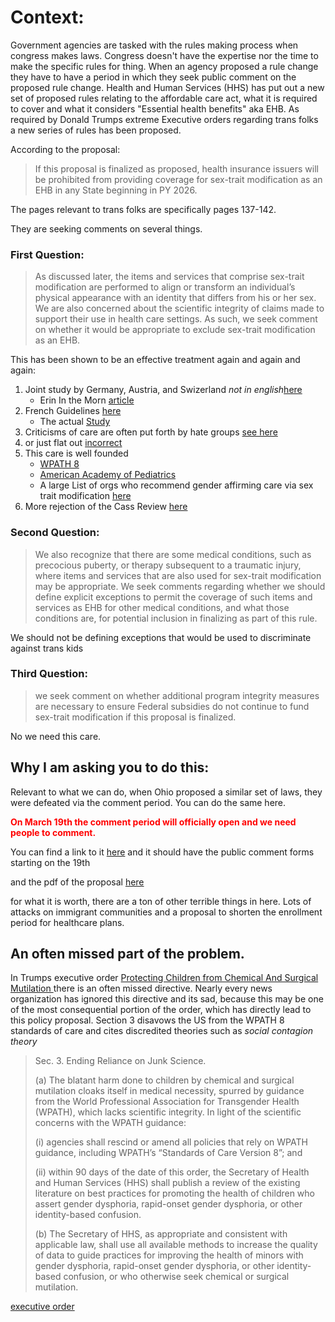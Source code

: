 # Context:

Government agencies are tasked with the rules making process when congress makes laws. Congress doesn't have the expertise nor the time to make the specific rules for thing. When an agency proposed a rule change they have to have a period in which they seek public comment on the proposed rule change. Health and Human Services (HHS) has put out a new set of proposed rules relating to the affordable care act, what it is required to cover and what it considers "Essential health benefits" aka EHB. As required by Donald Trumps extreme Executive orders regarding trans folks a new series of rules has been proposed. 

According to the proposal: 

> If this proposal is finalized as
> proposed, health insurance issuers will be prohibited from providing coverage for sex-trait
> modification as an EHB in any State beginning in PY 2026.


The pages relevant to trans folks are specifically pages 137-142. 

They are seeking comments on several things. 

### First Question:
> As discussed later, the items and services that comprise sex-trait modification are performed to align or transform an individual’s
> physical appearance with an identity that differs from his or her sex. We are also concerned about the scientific integrity of
> claims made to support their use in health care settings. As such, we seek comment on whether it would be appropriate to exclude
> sex-trait modification as an EHB.

This has been shown to be an effective treatment again and again and again:
1) Joint study by Germany, Austria, and Swizerland *not in english*[here](https://register.awmf.org/de/leitlinien/detail/028-014)
    - Erin In the Morn [article](https://www.erininthemorning.com/p/new-german-swiss-and-austria-guidelines)
2) French Guidelines [here](https://www.erininthemorning.com/p/new-french-guidelines-recommend-trans?utm_source=publication-search)
    - The actual [Study](https://www.sciencedirect.com/science/article/pii/S0929693X24001763#tbl0001)
3) Criticisms of care are often put forth by hate groups [see here](https://www.erininthemorning.com/p/nhs-trans-care-officials-speak-at])
4) or just flat out [incorrect](https://www.cbc.ca/news/health/puberty-blockers-review-1.7172920)
5) This care is well founded
    - [WPATH 8](https://www.tandfonline.com/doi/epdf/10.1080/26895269.2022.2100644?needAccess=true)
    - [American Academy of Pediatrics](https://publications.aap.org/pediatrics/article/142/4/e20182162/37381/Ensuring-Comprehensive-Care-and-Support-for?autologincheck=redirected)
    - A large List of orgs who recommend gender affirming care via sex trait modification [here](https://transhealthproject.org/resources/medical-organization-statements/)
6) More rejection of the Cass Review [here](https://www.erininthemorning.com/p/another-international-medical-org])


### Second Question:
> We also recognize that there are some medical conditions, such as precocious puberty, or
> therapy subsequent to a traumatic injury, where items and services that are also used for sex-trait
> modification may be appropriate. We seek comments regarding whether we should define
> explicit exceptions to permit the coverage of such items and services as EHB for other medical
> conditions, and what those conditions are, for potential inclusion in finalizing as part of this rule.

We should not be defining exceptions that would be used to discriminate against trans kids

### Third Question:
> we seek comment on whether additional program integrity measures are necessary to
> ensure Federal subsidies do not continue to fund sex-trait modification if this proposal is
> finalized.

No we need this care. 

## Why I am asking you to do this: 
Relevant to what we can do, when Ohio proposed a similar set of laws, they were defeated via the comment period. You can do the same here. 

<span style="color:red"> **On March 19th the comment period will officially open and we need people to comment.** </span>

You can find a link to it [here](https://www.federalregister.gov/public-inspection/2025-04083/patient-protection-and-affordable-care-act-marketplace-integrity-and-affordability) and it should have the public comment forms starting on the 19th

and the pdf of the proposal  [here](https://public-inspection.federalregister.gov/2025-04083.pdf)

for what it is worth, there are a ton of other terrible things in here. Lots of attacks on immigrant communities and a proposal to shorten the enrollment period for healthcare plans.


## An often missed part of the problem. 
In Trumps executive order [Protecting Children from Chemical And Surgical Mutilation ](https://www.whitehouse.gov/presidential-actions/2025/01/protecting-children-from-chemical-and-surgical-mutilation/) there is an often missed directive. Nearly every news organization has ignored this directive and its sad, because this may be one of the most consequential portion of the order, which has directly lead to this policy proposal. Section 3 disavows the US from the WPATH 8 standards of care and cites discredited theories such as *social contagion theory*

> Sec. 3.  Ending Reliance on Junk Science.
>
> (a)  The blatant harm done to children by chemical and surgical mutilation cloaks itself in medical necessity, spurred by guidance from the World Professional Association for Transgender Health (WPATH), which lacks scientific integrity.  In light of  the scientific concerns with the WPATH guidance:
>
> <p>(i)   agencies shall rescind or amend all policies that rely on WPATH guidance, including WPATH’s “Standards of Care Version 8”; and </p>
>
>  <p>(ii)  within 90 days of the date of this order, the Secretary of Health and Human Services (HHS) shall publish a review of the existing literature on best practices for promoting the health of children who assert gender dysphoria, rapid-onset gender dysphoria, or other identity-based confusion.</p>
>
>  (b)  The Secretary of HHS, as appropriate and consistent with applicable law, shall use all available methods to increase the quality of data to guide practices for improving the health of minors with gender dysphoria, rapid-onset gender dysphoria, or other identity-based confusion, or who otherwise seek chemical or surgical mutilation.

[executive order](https://www.whitehouse.gov/presidential-actions/2025/01/protecting-children-from-chemical-and-surgical-mutilation/)

